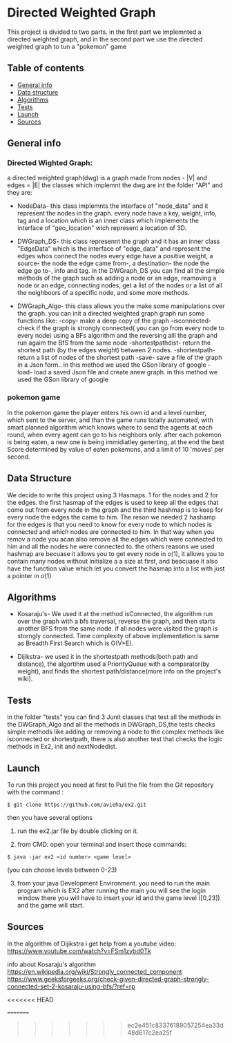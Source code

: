 #                                                                    Directed Weighted Graph

 This project is divided to two parts. in the first part we implemnted a directed weighted graph, and in the second part 
 we use the directed weighted graph to tun a "pokemon" game

## Table of contents
* [General info](#general-info)
* [Data structure](#data-structure)
* [Algorithms](#algorithms)
* [Tests](#tests)
* [Launch](#launch)
* [Sources](#sources)

## General info

### Directed Wighted Graph:
a directed weighted graph(dwg) is a graph made from nodes - |V| and edges = |E| 
the classes which implemnt the dwg are int the folder "API" and they are:
* NodeData- this class implemnts the interface of "node_data" and it represent the nodes in the graph.
every node have a key, weight, info, tag and a location which is an inner class which implements the interface of "geo_location" wich represent a location of 3D.

* DWGraph_DS- this class represennt the graph and it has an inner class "EdgeData" which is the interface of "edge_data" and represent the edges whos connect the nodes
every edge have a positive weight, a source- the node the edge came from-, a destination- the node the edge go to-, info and tag.
in the DWGraph_DS you can find all the simple methods of the graph such as adding a node or an edge, reamoving a node or an edge, connecting nodes, get a list of the nodes 
or a list of all the neighboors of a specific node, and some more methods.

* DWGraph_Algo- this class allows you the make some manipulations over the graph. you can init a directed weighted graph graph run some functions like:
-copy- make a deep copy of the graph
-isconnected- check if the graph is strongly connected( you can go from every node to every node) using a BFs algorithm and the reversing alll the graph and run agaim the BfS from the same node
-shortestpathdist- return the shortest path (by the edges weight) between 2 nodes.
-shortestpath- return a list of nodes of the shortest path 
-save- save a file of the graph in a Json form.. in this method we used the GSon library of google
-load- load a saved Json file and create anew graph.  in this method we used the GSon library of google

### pokemon game
In the pokemon game the player enters his own id and a level number, which sent to the server, and than the game runs totally automated, with smart planned algorithm which knows where to send the agents at each round, when every agent can go to his neighbors only.
after each pokemon is being eaten, a new one is being immidiatley generting, at the end the best Score determined by value of eaten pokemons, and a limit of 10 'moves' per second.

## Data Structure
We decide to write this project using 3 Hasmaps. 1 for the nodes and 2 for the edges. the first hasmap of the edges is used to keep all the edges that come out
from every node in the graph
and the third hashmap is to keep for every node the edges the came to him. The reson we needed 2 hashamp for the edges is that you need to know for every node 
to which nodes is connected and which nodes are connected to him. In that way when you remov a node you acan also remove all the edges which were connected to
him and all the nodes he were connected to. the others reasons we used hashmap are becuase it allows you to get every node in o(1), it allows you to contain many nodes without initialize a a size at first,
and beacuase it also have the function value which let you convert the hasmap into a list with just a pointer in o(1)

## Algorithms
* Kosaraju's- We used it at the method isConnected, the algorithm run over the graph with a bfs traversal, reverse the graph, and then starts another BFS from the same node. 
if all nodes were visited the graph is storngly connected.
Time complexity of above implementation is same as Breadth First Search which is O(V+E).

* Dijikstra- we used it in the shortestpath methods(both path and distance), the algortihm used a PriorityQueue with a comparator(by weight), and finds the shortest path/distance(more info on the project's wiki).
  
## Tests
in the folder "tests" you can find 3 Junit classes that test all the methods in the DWGraph_Algo and all the methods in DWGraph_DS,the tests checks simple methods like adding or removing a node to the complex methods like isconnected or shortestpath, there is also another test that checks the logic methods in Ex2, init and nextNodedist.

## Launch
To run this project you need at first to Pull the file from the Git repository with the command :
```
$ git clone https://github.com/avieha/ex2.git 
```
then you have several options
1) run the ex2.jar file by double clicking on it.

2) from CMD: open your terminal and insert those commands:
```
$ java -jar ex2 <id number> <game level>
```
(you can choose levels between 0-23)
		
3) from your java Development Environment.
you need to run the main program which is EX2
after running the main you will see the login window there you will have to insert your id and the game level ([0,23])
and the game will start.

## Sources
In the algorithm of Dijikstra i get help from a youtube video: https://www.youtube.com/watch?v=FSm1zybd0Tk 

info about Kosaraju's algorithm https://en.wikipedia.org/wiki/Strongly_connected_component
https://www.geeksforgeeks.org/check-given-directed-graph-strongly-connected-set-2-kosaraju-using-bfs/?ref=rp

<<<<<<< HEAD
```
=======
```
  
>>>>>>> ec2e451c83376189057254ea33d48d617c2ea25f
